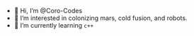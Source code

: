 - 👋 Hi, I’m @Coro-Codes
- 👀 I’m interested in colonizing mars, cold fusion, and robots. 
- 🌱 I’m currently learning ```c++```

<!---
Coro-Codes/Coro-Codes is a ✨ special ✨ repository because its `README.md` (this file) appears on your GitHub profile.
You can click the Preview link to take a look at your changes.
--->
